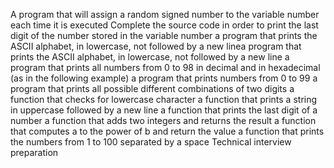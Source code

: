 A program that will assign a random signed number to the variable number each time it is executed
Complete the source code in order to print the last digit of the number stored in the variable number
a program that prints the ASCII alphabet, in lowercase, not followed by a new linea program that prints the ASCII alphabet, in lowercase, not followed by a new line
 a program that prints all numbers from 0 to 98 in decimal and in hexadecimal (as in the following example)
a program that prints numbers from 0 to 99
a program that prints all possible different combinations of two digits
a function that checks for lowercase character
a function that prints a string in uppercase followed by a new line
a function that prints the last digit of a number
a function that adds two integers and returns the result
a function that computes a to the power of b and return the value
a function that prints the numbers from 1 to 100 separated by a space
Technical interview preparation

